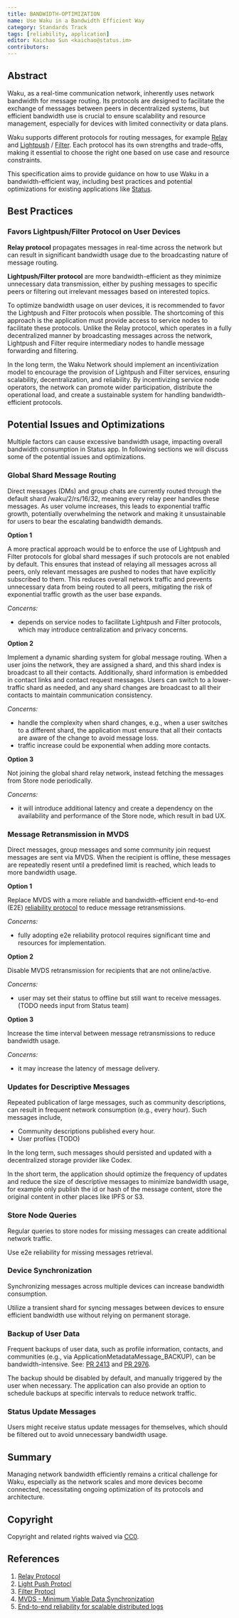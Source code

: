 ```yaml
---
title: BANDWIDTH-OPTIMIZATION
name: Use Waku in a Bandwidth Efficient Way
category: Standards Track
tags: [reliability, application]
editor: Kaichao Sun <kaichao@status.im>
contributors:
---
```


## Abstract

Waku, as a real-time communication network, inherently uses network bandwidth for message routing. Its protocols are designed to facilitate the exchange of messages between peers in decentralized systems, but efficient bandwidth use is crucial to ensure scalability and resource management, especially for devices with limited connectivity or data plans.

Waku supports different protocols for routing messages, for example [Relay](https://github.com/vacp2p/rfc-index/blob/main/waku/standards/core/11/relay.md) and [Lightpush](https://github.com/vacp2p/rfc-index/blob/main/waku/standards/core/19/lightpush.md) / [Filter](https://github.com/vacp2p/rfc-index/blob/main/waku/standards/core/12/filter.md). Each protocol has its own strengths and trade-offs, making it essential to choose the right one based on use case and resource constraints.

This specification aims to provide guidance on how to use Waku in a bandwidth-efficient way, including best practices and potential optimizations for existing applications like [Status](https://status.app/).

## Best Practices

### Favors Lightpush/Filter Protocol on User Devices

**Relay protocol** propagates messages in real-time across the network but can result in significant bandwidth usage due to the broadcasting nature of message routing.

**Lightpush/Filter protocol** are more bandwidth-efficient as they minimize unnecessary data transmission, either by pushing messages to specific peers or filtering out irrelevant messages based on interested topics.

To optimize bandwidth usage on user devices, it is recommended to favor the Lightpush and Filter protocols when possible. The shortcoming of this approach is the application must provide access to service nodes to facilitate these protocols. Unlike the Relay protocol, which operates in a fully decentralized manner by broadcasting messages across the network, Lightpush and Filter require intermediary nodes to handle message forwarding and filtering.

In the long term, the Waku Network should implement an incentivization model to encourage the provision of Lightpush and Filter services, ensuring scalability, decentralization, and reliability. By incentivizing service node operators, the network can promote wider participation, distribute the operational load, and create a sustainable system for handling bandwidth-efficient protocols.

## Potential Issues and Optimizations

Multiple factors can cause excessive bandwidth usage, impacting overall bandwidth consumption in Status app. In following sections we will discuss some of the potential issues and optimizations.

### Global Shard Message Routing

Direct messages (DMs) and group chats are currently routed through the default shard /waku/2/rs/16/32, meaning every relay peer handles these messages. As user volume increases, this leads to exponential traffic growth, potentially overwhelming the network and making it unsustainable for users to bear the escalating bandwidth demands.

**Option 1**

A more practical approach would be to enforce the use of Lightpush and Filter protocols for global shard messages if such protocols are not enabled by default. This ensures that instead of relaying all messages across all peers, only relevant messages are pushed to nodes that have explicitly subscribed to them. This reduces overall network traffic and prevents unnecessary data from being routed to all peers, mitigating the risk of exponential traffic growth as the user base expands.

_Concerns:_
- depends on service nodes to facilitate Lightpush and Filter protocols, which may introduce centralization and privacy concerns.


**Option 2**

Implement a dynamic sharding system for global message routing. When a user joins the network, they are assigned a shard, and this shard index is broadcast to all their contacts. Additionally, shard information is embedded in contact links and contact request messages. Users can switch to a lower-traffic shard as needed, and any shard changes are broadcast to all their contacts to maintain communication consistency.

_Concerns:_
- handle the complexity when shard changes, e.g., when a user switches to a different shard, the application must ensure that all their contacts are aware of the change to avoid message loss.
- traffic increase could be exponential when adding more contacts. 

**Option 3**

Not joining the global shard relay network, instead fetching the messages from Store node periodically. 

_Concerns:_
- it will introduce additional latency and create a dependency on the availability and performance of the Store node, which result in bad UX.

### Message Retransmission in MVDS

Direct messages, group messages and some community join request messages are sent via MVDS. When the recipient is offline, these messages are repeatedly resent until a predefined limit is reached, which leads to more bandwidth usage.

**Option 1**

Replace MVDS with a more reliable and bandwidth-efficient end-to-end (E2E) [reliability protocol](https://forum.vac.dev/t/end-to-end-reliability-for-scalable-distributed-logs/293) to reduce message retransmissions.

_Concerns:_
- fully adopting e2e reliability protocol requires significant time and resources for implementation.

**Option 2**

Disable MVDS retransmission for recipients that are not online/active.

_Concerns:_
- user may set their status to offline but still want to receive messages. (TODO needs input from Status team)

**Option 3**

Increase the time interval between message retransmissions to reduce bandwidth usage.

_Concerns:_
- it may increase the latency of message delivery.


### Updates for Descriptive Messages

Repeated publication of large messages, such as community descriptions, can result in frequent network consumption (e.g., every hour). Such messages include,
- Community descriptions published every hour.
- User profiles (TODO)

In the long term, such messages should persisted and updated with a decentralized storage provider like Codex.

In the short term, the application should optimize the frequency of updates and reduce the size of descriptive messages to minimize bandwidth usage, for example only publish the id or hash of the message content, store the original content in other places like IPFS or S3.

### Store Node Queries

Regular queries to store nodes for missing messages can create additional network traffic.

Use e2e reliability for missing messages retrieval.

### Device Synchronization

Synchronizing messages across multiple devices can increase bandwidth consumption.

Utilize a transient shard for syncing messages between devices to ensure efficient bandwidth use without relying on permanent storage.

### Backup of User Data

Frequent backups of user data, such as profile information, contacts, and communities (e.g., via ApplicationMetadataMessage_BACKUP), can be bandwidth-intensive.
See: [PR 2413](https://github.com/status-im/status-go/pull/2413) and [PR 2976](https://github.com/status-im/status-go/pull/2976).

The backup should be disabled by default, and manually triggered by the user when necessary. The application can also provide an option to schedule backups at specific intervals to reduce network traffic.

### Status Update Messages

Users might receive status update messages for themselves, which should be filtered out to avoid unnecessary bandwidth usage.

## Summary

Managing network bandwidth efficiently remains a critical challenge for Waku, especially as the network scales and more devices become connected, necessitating ongoing optimization of its protocols and architecture.

## Copyright

Copyright and related rights waived via [CC0](https://creativecommons.org/publicdomain/zero/1.0/).

## References

1. [Relay Protocol](https://github.com/vacp2p/rfc-index/blob/main/waku/standards/core/11/relay.md)
2. [Light Push Protocl](https://github.com/vacp2p/rfc-index/blob/main/waku/standards/core/19/lightpush.md)
3. [Filter Protocl](https://github.com/vacp2p/rfc-index/blob/main/waku/standards/core/12/filter.md)
4. [MVDS - Minimum Viable Data Synchronization](https://github.com/vacp2p/rfc-index/blob/main/vac/2/mvds.md)
5. [End-to-end reliability for scalable distributed logs](https://forum.vac.dev/t/end-to-end-reliability-for-scalable-distributed-logs/293)
